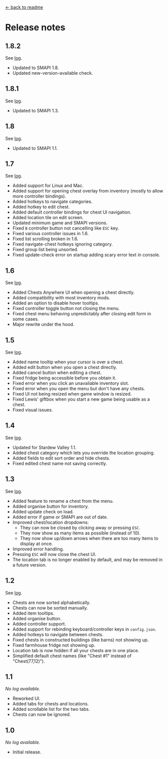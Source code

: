 ﻿[← back to readme](README.md)

# Release notes

## 1.8.2
See [log](https://github.com/Pathoschild/StardewMods/compare/a8624da04e0c15e14bfb5936fcc720fe96930051...chests-anywhere/1.8.2).

* Updated to SMAPI 1.8.
* Updated new-version-available check.

## 1.8.1
See [log](https://github.com/Pathoschild/StardewMods/compare/chests-anywhere/1.8...chests-anywhere/1.8.1).

* Updated to SMAPI 1.3.

## 1.8
See [log](https://github.com/Pathoschild/StardewMods/compare/chests-anywhere/1.7...chests-anywhere/1.8).

* Updated to SMAPI 1.1.

## 1.7
See [log](https://github.com/Pathoschild/StardewMods/compare/chests-anywhere/1.6...chests-anywhere/1.7).

* Added support for Linux and Mac.
* Added support for opening chest overlay from inventory (mostly to allow more controller bindings).
* Added hotkeys to navigate categories.
* Added hotkey to edit chest.
* Added default controller bindings for chest UI navigation.
* Added location tile on edit screen.
* Updated minimum game and SMAPI versions.
* Fixed `B` controller button not cancelling like `ESC` key.
* Fixed various controller issues in 1.6.
* Fixed list scrolling broken in 1.6.
* Fixed navigate-chest hotkeys ignoring category.
* Fixed group list being unsorted.
* Fixed update-check error on startup adding scary error text in console.

## 1.6
See [log](https://github.com/Pathoschild/StardewMods/compare/chests-anywhere/1.5...chests-anywhere/1.6).

* Added Chests Anywhere UI when opening a chest directly.
* Added compatibility with most inventory mods.
* Added an option to disable hover tooltips.
* Fixed controller toggle button not closing the menu.
* Fixed chest menu behaving unpredictably after closing edit form in some cases.
* Major rewrite under the hood.

## 1.5
See [log](https://github.com/Pathoschild/StardewMods/compare/chests-anywhere/1.4...chests-anywhere/1.5).

* Added name tooltip when your cursor is over a chest.
* Added edit button when you open a chest directly.
* Added cancel button when editing a chest.
* Fixed fridge being accessible before you obtain it.
* Fixed error when you click an unavailable inventory slot.
* Fixed error when you open the menu but don't have any chests.
* Fixed UI not being resized when game window is resized.
* Fixed Lewis' giftbox when you start a new game being usable as a chest.
* Fixed visual issues.

## 1.4
See [log](https://github.com/Pathoschild/StardewMods/compare/chests-anywhere/1.3...chests-anywhere/1.4).

* Updated for Stardew Valley 1.1.
* Added chest category which lets you override the location grouping.
* Added fields to edit sort order and hide chests.
* Fixed edited chest name not saving correctly.

## 1.3
See [log](https://github.com/Pathoschild/StardewMods/compare/chests-anywhere/1.2...chests-anywhere/1.3).

* Added feature to rename a chest from the menu.
* Added organise button for inventory.
* Added update check on load.
* Added error if game or SMAPI are out of date.
* Improved chest/location dropdowns:
  * They can now be closed by clicking away or pressing `ESC`.
  * They now show as many items as possible (instead of 10).
  * They now show up/down arrows when there are too many items to display at once.
* Improved error handling.
* Pressing `ESC` will now close the chest UI.
* The location tab is no longer enabled by default, and may be removed in a future version.

## 1.2
See [log](https://github.com/Pathoschild/StardewMods/compare/chests-anywhere/1.1...chests-anywhere/1.2).

* Chests are now sorted alphabetically.
* Chests can now be sorted manually.
* Added item tooltips.
* Added organise button.
* Added controller support.
* Added support for rebinding keyboard/controller keys in `config.json`.
* Added hotkeys to navigate between chests.
* Fixed chests in constructed buildings (like barns) not showing up.
* Fixed farmhouse fridge not showing up.
* Location tab is now hidden if all your chests are in one place.
* Simplified default chest names (like "Chest #1" instead of "Chest(77,12)").

## 1.1
_No log available._

* Reworked UI.
* Added tabs for chests and locations.
* Added scrollable list for the two tabs.
* Chests can now be ignored.

## 1.0
_No log available._

* Initial release.
